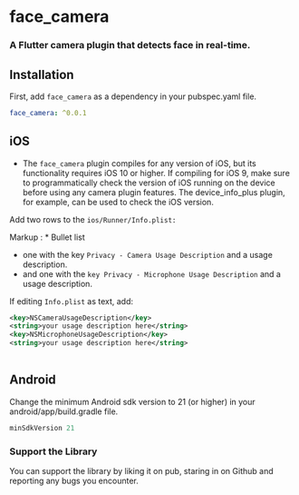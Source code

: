 # face_camera

### A Flutter camera plugin that detects face in real-time.

## Installation
First, add `face_camera` as a dependency in your pubspec.yaml file.

```yaml  
face_camera: ^0.0.1
```

## iOS
* The `face_camera` plugin compiles for any version of iOS, but its functionality requires iOS 10 or higher. If compiling for iOS 9, make sure to programmatically check the version of iOS running on the device before using any camera plugin features. The device_info_plus plugin, for example, can be used to check the iOS version.

Add two rows to the `ios/Runner/Info.plist:`

Markup : * Bullet list
* one with the key `Privacy - Camera Usage Description` and a usage description.
* and one with the `key Privacy - Microphone Usage Description` and a usage description.

If editing `Info.plist` as text, add:

```xml  
<key>NSCameraUsageDescription</key>
<string>your usage description here</string>
<key>NSMicrophoneUsageDescription</key>
<string>your usage description here</string>
  
```


## Android
Change the minimum Android sdk version to 21 (or higher) in your android/app/build.gradle file.

```groovy
minSdkVersion 21
```


### Support the Library

You can support the library by liking it on pub, staring in on Github and reporting any bugs you encounter.